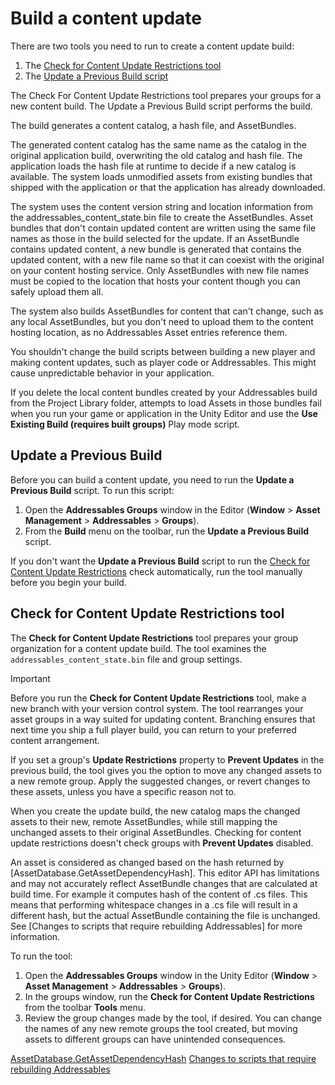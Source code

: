 # Build a content update

There are two tools you need to run to create a content update build:

1. The [Check for Content Update Restrictions tool](#check-for-content-update-restrictions-tool)
2. The [Update a Previous Build script](#update-a-previous-build)

The Check For Content Update Restrictions tool prepares your groups for a new content build. The Update a Previous Build script performs the build.

The build generates a content catalog, a hash file, and AssetBundles.

The generated content catalog has the same name as the catalog in the original application build, overwriting the old catalog and hash file. The application loads the hash file at runtime to decide if a new catalog is available. The system loads unmodified assets from existing bundles that shipped with the application or that the application has already downloaded.

The system uses the content version string and location information from the addressables_content_state.bin file to create the AssetBundles. Asset bundles that don't contain updated content are written using the same file names as those in the build selected for the update. If an AssetBundle contains updated content, a new bundle is generated that contains the updated content, with a new file name so that it can coexist with the original on your content hosting service. Only AssetBundles with new file names must be copied to the location that hosts your content though you can safely upload them all.

The system also builds AssetBundles for content that can't change, such as any local AssetBundles, but you don't need to upload them to the content hosting location, as no Addressables Asset entries reference them.

You shouldn't change the build scripts between building a new player and making content updates, such as player code or Addressables. This might cause unpredictable behavior in your application.

If you delete the local content bundles created by your Addressables build from the Project Library folder, attempts to load Assets in those bundles fail when you run your game or application in the Unity Editor and use the __Use Existing Build (requires built groups)__ Play mode script.

## Update a Previous Build
Before you can build a content update, you need to run the __Update a Previous Build__ script. To run this script:

1. Open the __Addressables Groups__ window in the Editor (__Window__ > __Asset Management__ > __Addressables__ > __Groups__).
2. From the __Build__ menu on the toolbar, run the __Update a Previous Build__ script.

If you don't want the __Update a Previous Build__ script to run the [Check for Content Update Restrictions](#check-for-content-update-restrictions-tool) check automatically, run the tool manually before you begin your build.

## Check for Content Update Restrictions tool

The __Check for Content Update Restrictions__ tool prepares your group organization for a content update build. The tool examines the `addressables_content_state.bin` file and group settings.

>[!IMPORTANT]
> Before you run the __Check for Content Update Restrictions__ tool, make a new branch with your version control system. The tool rearranges your asset groups in a way suited for updating content. Branching ensures that next time you ship a full player build, you can return to your preferred content arrangement.

If you set a group's __Update Restrictions__ property to __Prevent Updates__ in the previous build, the tool gives you the option to move any changed assets to a new remote group. Apply the suggested changes, or revert changes to these assets, unless you have a specific reason not to.

When you create the update build, the new catalog maps the changed assets to their new, remote AssetBundles, while still mapping the unchanged assets to their original AssetBundles. Checking for content update restrictions doesn't check groups with __Prevent Updates__ disabled.

An asset is considered as changed based on the hash returned by [AssetDatabase.GetAssetDependencyHash]. This editor API has limitations and may not accurately reflect AssetBundle changes that are calculated at build time. For example it computes hash of the content of .cs files. This means that performing whitespace changes in a .cs file will result in a different hash, but the actual AssetBundle containing the file is unchanged. See [Changes to scripts that require rebuilding Addressables] for more information.

To run the tool:

1. Open the __Addressables Groups__ window in the Unity Editor (__Window__ > __Asset Management__ > __Addressables__ > __Groups__).
2. In the groups window, run the __Check for Content Update Restrictions__ from the toolbar __Tools__ menu.
3. Review the group changes made by the tool, if desired. You can change the names of any new remote groups the tool created, but moving assets to different groups can have unintended consequences.

[AssetDatabase.GetAssetDependencyHash](xref:UnityEditor.AssetDatabase.GetAssetDependencyHash(System.String))
[Changes to scripts that require rebuilding Addressables](builds-update-build.md##changes-to-scripts-that-require-rebuilding-addressabes)
